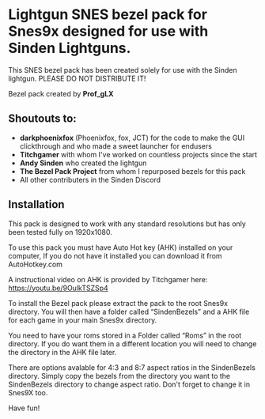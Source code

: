 # Lightgun SNES bezel pack for Snes9x designed for use with Sinden Lightguns.

This SNES bezel pack has been created solely for use with the Sinden lightgun. PLEASE DO NOT DISTRIBUTE IT!

Bezel pack created by **Prof_gLX**

## Shoutouts to:
- **darkphoenixfox** (Phoenixfox, fox, JCT) for the code to make the GUI clickthrough and who made a sweet launcher for endusers
- **Titchgamer** with whom I've worked on countless projects since the start 
- **Andy Sinden** who created the lightgun
- **The Bezel Pack Project** from whom I repurposed bezels for this pack
- All other contributers in the Sinden Discord

## Installation

This pack is designed to work with any standard resolutions but has only been tested fully on 1920x1080.

To use this pack you must have Auto Hot key (AHK) installed on your computer, If you do not have it installed you can download it from AutoHotkey.com

A instructional video on AHK is provided by Titchgamer here: https://youtu.be/9OulkTSZSp4

To install the Bezel pack please extract the pack to the root Snes9x directory.
You will then have a folder called “SindenBezels” and a AHK file for each game in your main Snes9x directory.

You need to have your roms stored in a Folder called “Roms” in the root directory.
If you do want them in a different location you will need to change the directory in the AHK file later.

There are options avalable for 4:3 and 8:7 aspect ratios in the SindenBezels directory.
Simply copy the bezels from the directory you want to the SindenBezels directory to change aspect ratio.
Don't forget to change it in Snes9X too.

Have fun!
